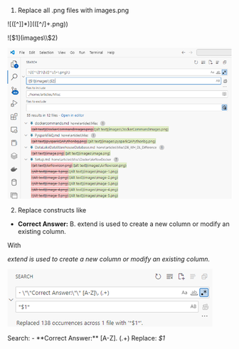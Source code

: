 1. Replace all .png files with images\.png

!\[([^\]]*)\]\(([^\/]+\.png)\)

![$1](images\\$2)

![alt text](image.png)

2. Replace constructs like

- **Correct Answer:** B. extend is used to create a new column or modify an existing column.

With

*extend is used to create a new column or modify an existing column.*

![alt text](image-1.png)

Search: - \*\*Correct Answer:\*\* [A-Z]\. (.+)
Replace: *$1*